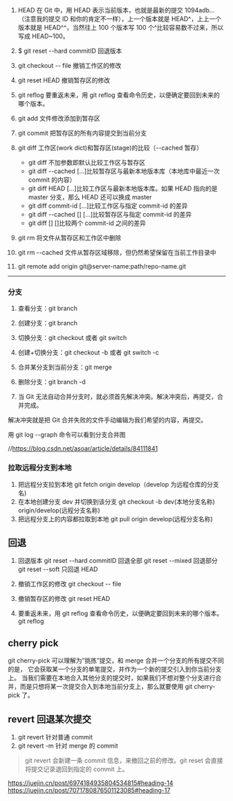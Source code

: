 1. HEAD
   在 Git 中，用 HEAD 表示当前版本，也就是最新的提交 1094adb...（注意我的提交 ID 和你的肯定不一样），上一个版本就是 HEAD^，上上一个版本就是 HEAD^^，当然往上 100 个版本写 100 个^比较容易数不过来，所以写成 HEAD~100。

2. $ git reset --hard commitID
   回退版本
3. git checkout -- file
   撤销工作区的修改

4. git reset HEAD <file>
   撤销暂存区的修改

5. git reflog
   要重返未来，用 git reflog 查看命令历史，以便确定要回到未来的哪个版本。
6. git add
   文件修改添加到暂存区
7. git commit
   把暂存区的所有内容提交到当前分支
8. git diff
   工作区(work dict)和暂存区(stage)的比较（--cached 暂存）
   - git diff 不加参数即默认比较工作区与暂存区
   - git diff --cached [<path>...]比较暂存区与最新本地版本库（本地库中最近一次 commit 的内容）
   - git diff HEAD [<path>...]比较工作区与最新本地版本库。如果 HEAD 指向的是 master 分支，那么 HEAD 还可以换成 master
   - git diff commit-id [<path>...]比较工作区与指定 commit-id 的差异
   - git diff --cached [<commit-id>] [<path>...]比较暂存区与指定 commit-id 的差异
   - git diff [<commit-id>] [<commit-id>]比较两个 commit-id 之间的差异
9. git rm <file>
   将文件从暂存区和工作区中删除
10. git rm --cached <file>
    文件从暂存区域移除，但仍然希望保留在当前工作目录中

11. git remote add origin git@server-name:path/repo-name.git

---

### 分支

1. 查看分支：git branch

2. 创建分支：git branch <name>

3. 切换分支：git checkout <name>或者 git switch <name>

4. 创建+切换分支：git checkout -b <name>或者 git switch -c <name>

5. 合并某分支到当前分支：git merge <name>

6. 删除分支：git branch -d <name>

7. 当 Git 无法自动合并分支时，就必须首先解决冲突。解决冲突后，再提交，合并完成。

解决冲突就是把 Git 合并失败的文件手动编辑为我们希望的内容，再提交。

用 git log --graph 命令可以看到分支合并图

//https://blog.csdn.net/asoar/article/details/84111841

### 拉取远程分支到本地

1. 把远程分支拉到本地
   git fetch origin develop（develop 为远程仓库的分支名)
2. 在本地创建分支 dev 并切换到该分支
   git checkout -b dev(本地分支名称) origin/develop(远程分支名称)
3. 把远程分支上的内容都拉取到本地
   git pull origin develop(远程分支名称)

## 回退

1. 回退版本
   git reset --hard commitID 回退全部
   git reset --mixed 回退部分  
   git reset --soft 只回退 HEAD

2. 撤销工作区的修改
   git checkout -- file
3. 撤销暂存区的修改
   git reset HEAD <file>
4. 要重返未来，用 git reflog 查看命令历史，以便确定要回到未来的哪个版本。
   git reflog

## cherry pick

git cherry-pick 可以理解为”挑拣”提交，和 merge 合并一个分支的所有提交不同的是，
它会获取某一个分支的单笔提交，并作为一个新的提交引入到你当前分支上。
当我们需要在本地合入其他分支的提交时，如果我们不想对整个分支进行合并，而是只想将某一次提交合入到本地当前分支上，那么就要使用 git cherry-pick 了。

## revert 回退某次提交

1. git revert <commit-id> 针对普通 commit
2. git revert <commit-id> -m 针对 merge 的 commit

> git revert 会新建一条 commit 信息，来撤回之前的修改。git reset 会直接将提交记录退回到指定的 commit 上。

https://juejin.cn/post/6974184935804534815#heading-14
https://juejin.cn/post/7071780876501123085#heading-17
